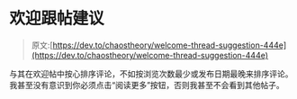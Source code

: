 # 欢迎跟帖建议

> 原文:[https://dev.to/chaostheory/welcome-thread-suggestion-444e](https://dev.to/chaostheory/welcome-thread-suggestion-444e)

与其在欢迎帖中按心排序评论，不如按浏览次数最少或发布日期最晚来排序评论。我甚至没有意识到你必须点击“阅读更多”按钮，否则我甚至不会看到其他帖子。